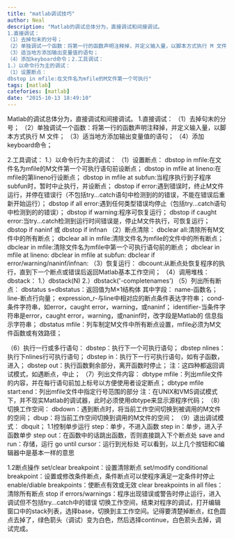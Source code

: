 ```yaml
---
title: "matlab调试技巧"
author: Neal
description: "Matlab的调试总体分为，直接调试和间接调试。 
1.直接调试： 
（1）去掉句末的分号； 
（2）单独调试一个函数：将第一行的函数声明注释掉，并定义输入量，以脚本方式执行 M 文件； 
（3）适当地方添加输出变量值的语句； 
（4）添加keyboard命令；2.工具调试： 
1.）以命令行为主的调试： 
（1）设置断点： 
dbstop in mfile:在文件名为mfile的M文件第一个可执行"
tags: [matlab]
catefories: [matlab]
date: "2015-10-13 18:49:10"
---
```

Matlab的调试总体分为，直接调试和间接调试。
1.直接调试：
（1）去掉句末的分号；
（2）单独调试一个函数：将第一行的函数声明注释掉，并定义输入量，以脚本方式执行 M 文件；
（3）适当地方添加输出变量值的语句；
（4）添加keyboard命令；

2.工具调试：
1.）以命令行为主的调试：
（1）设置断点：
dbstop in mfile:在文件名为mfile的M文件第一个可执行语句前设断点； 
dbstop in mfile at lineno:在mfile的第lineno行设断点； 
dbstop in mfile at subfun:当程序执行到子程序subfun时，暂时中止执行，并设断点； 
dbstop if error:遇到错误时，终止M文件运行，并停在错误行（不包括try...catch语句中检测到的的错误，不能在错误后重新开始运行）； 
dbstop if all error:遇到任何类型错误均停止（包括try...catch语句中检测到的的错误）； 
dbstop if warning:程序可恢复运行； 
dbstop if caught error:当try...catch检测到运行时间错误是，停止M文件执行，可恢复运行； 
dbstop if naninf 或 dbstop if infnan 
（2）断点清除：
dbclear all:清除所有M文件中的所有断点； 
dbclear all in mfile:清除文件名为mfile的文件中的所有断点； 
dbclear in mfile:清除文件名为mfile中第一个可执行语句前的断点； 
dbclear in mfile at lineno: 
dbclear in mfile at subfun: 
dbclear if error/warning/naninf/infnan: 
（3）恢复运行：
dbcount:从断点处恢复程序的执行，直到下一个断点或错误后返回Matlab基本工作空间； 
（4）调用堆栈：
dbstack： 
1.）dbstack(N) 
2.）dbstack('-completenames') 
（5）列出所有断点：
dbstatus 
s=dbstatus：返回值为M×1结构体
其中字段：
name-函数名；
line-断点行向量；
expression_r-与line中相对应的断点条件表达字符串；
cond-条件字符串，如error，caught error，warning，或naninf；
identifier-当条件字符串是error，caught error，warning，或naninf时，改字段是Matlab的
信息指示字符串；
dbstatus mfile：列车制定M文件中所有断点设置，mfile必须为M文件函数或有效路径； 

（6）执行一行或多行语句：
dbstep：执行下一个可执行语句；
dbstep nlines：执行下nlines行可执行语句；
dbstep in：执行下一行可执行语句，如有子函数，进入；
dbstep out：执行函数剩余部分，离开函数时停止；
注：这四种都返回调试模式，如遇断点，中止；
（7）列出文件内容：
dbtype mfile：列出mfile文件的内容，并在每行语句前加上标号以方便使用者设定断点； 
dbtype mfile start:end：列出mfile文件中指定行号范围的部分 
注：在UNIX和VMS调试模式下，并不现实Matlab的调试器，此时必须使用dbtype来显示源程序代码； 
（8）切换工作空间：
dbdown：遇到断点时，将当前工作空间切换到被调用的M文件的空间； 
dbup：将当前工作空间切换到调用的M文件的空间； 
（9）退出调试模式：
dbquit； 
1.1控制单步运行
step：单步，不进入函数
step in：单步，进入子函数单步
step out：在函数中的话跳出函数，否则直接跳入下个断点处
save and run：存储，运行
go until cursor：运行到光标处
可以看到，以上几个按钮和C编辑器中是基本一样的意思

1.2断点操作
set/clear breakpoint：设置清除断点
set/modify conditional breakpoint：设置或修改条件断点，条件断点可以使程序满足一定条件时停止
enable/diable breakpoints：使断点有效或无效
clear breakpoints in all files：清除所有断点
stop if errors/warnings：程序出现错误或警告时停止运行，进入调试但不包括try...catch中的错误
切换工作空间，结束对程序的调试，打开编辑窗口中的stack列表，选择base，切换到主工作空间。记得要清楚掉断点，红色圆点去掉了，绿色箭头（调试）变为白色，然后选择continue，白色箭头去掉，调试完成。
